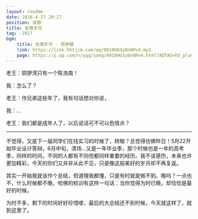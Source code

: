 ```yaml
---
layout: readme
date: 2016-4-27 20:27
position: 成都
title: 友情岁月
tag: -2017
bgm:
    title: 友情岁月 - 郑伊健
    link: https://link.hhtjim.com/qq/0018HU3y0n0Rv4.mp3
    page: https://y.qq.com/n/yqq/song/0018HU3y0n0Rv4.html?ADTAG=h5_playsong&no_redirect=1
---
```


老王：铜锣湾只有一个陈浩南！

我：怎么了？

老王：作兄弟这些年了，我有句话想对你说，

我：...

老王：我们都是成年人了，以后说话可不可以色情点？

---

不觉得，又是下一届同学们在找实习的时候了，转眼？总觉得仿佛昨日！5月22开始毕业设计答辩，6月中旬，清场...又是一年毕业季，那个时候也是一年的高考季，同样的时间，不同的人都有不同但都同样重要的经历。我不该感伤，未来也许更加精彩，今天的你们又并非从此不见，只是像这般美好的岁月却不再复返。

其实一开始我就该作个总结，但道理我都懂，只是有时就是做不到。晚吗？一点也不，什么时候都不晚，哈佛的校训有这样一句话：当你觉得为时已晚，却恰恰是最好的时候。

为时不多，剩下的时间好好珍惜喽，最后的大总结还不到时候，今天就这样了，就到这里了。
